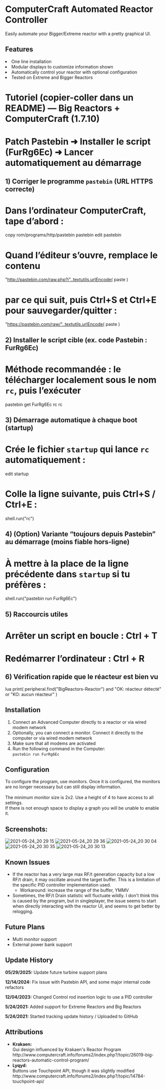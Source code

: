 # ComputerCraft Automated Reactor Controller

Easily automate your Bigger/Extreme reactor with a pretty graphical UI. <br />

## Features
  <bl>
  <li>One line installation</li>
  <li>Modular displays to customize information shown</li>
  <li>Automatically control your reactor with optional configuration</li>
  <li>Tested on Extreme and Bigger Reactors</li>
  </bl>



# Tutoriel (copier-coller dans un README) — Big Reactors + ComputerCraft (1.7.10)
# Patch Pastebin ➜ Installer le script (FurRg6Ec) ➜ Lancer automatiquement au démarrage

## 1) Corriger le programme `pastebin` (URL HTTPS correcte)
# Dans l’ordinateur ComputerCraft, tape d’abord :
copy rom/programs/http/pastebin pastebin
edit pastebin
# Quand l’éditeur s’ouvre, remplace le contenu 
"http://pastebin.com/raw.php?i"..textutils.urlEncode( paste )

# par ce qui suit, puis Ctrl+S et Ctrl+E pour sauvegarder/quitter :
"https://pastebin.com/raw/"..textutils.urlEncode( paste )

## 2) Installer le script cible (ex. code Pastebin : FurRg6Ec)
# Méthode recommandée : le télécharger localement sous le nom `rc`, puis l’exécuter
pastebin get FurRg6Ec rc
rc

## 3) Démarrage automatique à chaque boot (startup)
# Crée le fichier `startup` qui lance `rc` automatiquement :
edit startup
# Colle la ligne suivante, puis Ctrl+S / Ctrl+E :
shell.run("rc")

## 4) (Option) Variante “toujours depuis Pastebin” au démarrage (moins fiable hors-ligne)
# À mettre à la place de la ligne précédente dans `startup` si tu préfères :
shell.run("pastebin run FurRg6Ec")

## 5) Raccourcis utiles
# Arrêter un script en boucle :  Ctrl + T
# Redémarrer l’ordinateur :     Ctrl + R

## 6) Vérification rapide que le réacteur est bien vu
lua
print( peripheral.find("BigReactors-Reactor") and "OK: réacteur détecté" or "KO: aucun réacteur" )





## Installation
  <ol>
    <li>
      Connect an Advanced Computer directly to a reactor or via wired modem network
    </li>
    <li>
      Optionally, you can connect a monitor. Connect it directly to the computer or via wired modem network
    </li>
    <li>
       Make sure that all modems are activated
    </li>
    <li>
      Run the following command in the Computer: <br />
      <code>pastebin run FurRg6Ec</code>
    </li>
  </ol>




## Configuration
  To configure the program, use monitors. Once it is configured,
  the monitors are no longer necessary but can still display information. <br /><br />
  The minimum monitor size is 2x2. Use a height of 4 to have access to all settings. <br />
  If there is not enough space to display a graph you will be unable to enable it.
## Screenshots:
![2021-05-24_20 29 15](https://user-images.githubusercontent.com/18647702/119422445-19adba00-bccf-11eb-95db-68c728e72555.png)
![2021-05-24_20 29 36](https://user-images.githubusercontent.com/18647702/119422446-1a465080-bccf-11eb-85c4-6e60e31b2869.png)
![2021-05-24_20 30 04](https://user-images.githubusercontent.com/18647702/119422448-1a465080-bccf-11eb-8c5d-f479c263da62.png)
![2021-05-24_20 30 35](https://user-images.githubusercontent.com/18647702/119422461-25997c00-bccf-11eb-9be3-9b2ad6b355bf.png)
![2021-05-24_20 30 13](https://user-images.githubusercontent.com/18647702/119422464-27fbd600-bccf-11eb-8a38-61909bb6aae8.png)

## Known Issues
- If the reactor has a very large max RF/t generation capacity but a low RF/t drain, it may oscillate around the target buffer. This is a limitation of the specific PID controller implementation used.
  - Workaround: increase the range of the buffer, YMMV
- Sometimes, the RF/t Drain statistic will fluctuate wildly. I don't think this is caused by the program, but in singleplayer, the issue seems to start when directly interacting with the reactor UI, and seems to get better by relogging.

## Future Plans
- Multi monitor support
- External power bank support
  
## Update History
  <b>05/29/2025:</b> Update future turbine support plans <p>
  <b>12/14/2024:</b> Fix issue with Pastebin API, and some major internal code refactors <p>
  <b>12/04/2023:</b> Changed Control rod insertion logic to use a PID controller <p>
  <b>5/24/2021:</b> Added support for Extreme Reactors and Big Reactors <p>
  <b>5/24/2021:</b> Started tracking update history / Uploaded to GitHub <p>

## Attributions
<ul>
  <li><b>Krakaen: </b><br />
    Gui design influenced by Krakaen's Reactor Program <br />
    http://www.computercraft.info/forums2/index.php?/topic/26019-big-reactors-automatic-control-program/ </li>
  <li><b>Lyqyd: </b><br />
    Buttons use Touchpoint API, though it was slightly modified <br />
    http://www.computercraft.info/forums2/index.php?/topic/14784-touchpoint-api/ </li>
 </ul>
